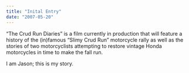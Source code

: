 ```yaml
---
title: "Inital Entry"
date: "2007-05-20"
---
```


<div class="content">
<p>“The Crud Run Diaries” is a film currently in production that will feature a
history of the (in)famous “Slimy Crud Run” motorcycle rally as well as the
stories of two motorcyclists attempting to restore vintage Honda motorcycles
in time to make the fall run.</p>
<p>I am Jason; this is my story.</p>
</div>
